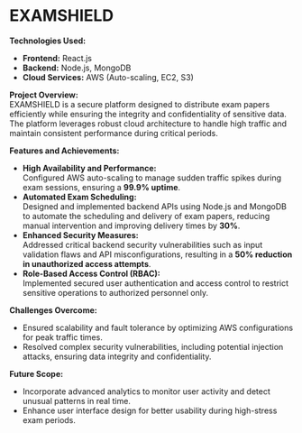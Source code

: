# EXAMSHIELD

**Technologies Used:**  
- **Frontend:** React.js  
- **Backend:** Node.js, MongoDB  
- **Cloud Services:** AWS (Auto-scaling, EC2, S3)  

**Project Overview:**  
EXAMSHIELD is a secure platform designed to distribute exam papers efficiently while ensuring the integrity and confidentiality of sensitive data. The platform leverages robust cloud architecture to handle high traffic and maintain consistent performance during critical periods.

**Features and Achievements:**  
- **High Availability and Performance:**  
  Configured AWS auto-scaling to manage sudden traffic spikes during exam sessions, ensuring a **99.9% uptime**.  
- **Automated Exam Scheduling:**  
  Designed and implemented backend APIs using Node.js and MongoDB to automate the scheduling and delivery of exam papers, reducing manual intervention and improving delivery times by **30%**.  
- **Enhanced Security Measures:**  
  Addressed critical backend security vulnerabilities such as input validation flaws and API misconfigurations, resulting in a **50% reduction in unauthorized access attempts**.  
- **Role-Based Access Control (RBAC):**  
  Implemented secured user authentication and access control to restrict sensitive operations to authorized personnel only.

**Challenges Overcome:**  
- Ensured scalability and fault tolerance by optimizing AWS configurations for peak traffic times.  
- Resolved complex security vulnerabilities, including potential injection attacks, ensuring data integrity and confidentiality.  

**Future Scope:**  
- Incorporate advanced analytics to monitor user activity and detect unusual patterns in real time.  
- Enhance user interface design for better usability during high-stress exam periods.

